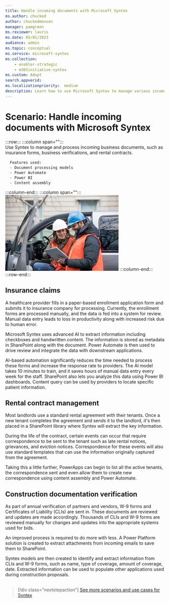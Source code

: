 ```yaml
---
title: Handle incoming documents with Microsoft Syntex
ms.author: chucked
author: chuckedmonson
manager: pamgreen
ms.reviewer: lauris
ms.date: 05/01/2023
audience: admin
ms.topic: conceptual
ms.service: microsoft-syntex
ms.collection: 
    - enabler-strategic
    - m365initiative-syntex
ms.custom: Adopt
search.appverid: 
ms.localizationpriority:  medium
description: Learn how to use Microsoft Syntex to manage various incoming business documents.
---
```


# Scenario: Handle incoming documents with Microsoft Syntex

:::row:::
   :::column span="":::      
      Use Syntex to manage and process incoming business documents, such as insurance forms, business verifications, and rental contracts.

      Features used:
      - Document processing models 
      - Power Automate
      - Power BI
      - Content assembly
   :::column-end:::
   :::column span="":::
      ![Image of generic firstline workers in a worksite setting.](../media/content-understanding/uc-incoming-documents.png)
   :::column-end:::
:::row-end:::

## Insurance claims

A healthcare provider fills in a paper-based enrollment application form and submits it to insurance company for processing. Currently, the enrollment forms are processed manually, and the data is fed into a system for review. Manual data entry leads to loss in productivity along with increased risk due to human error.

Microsoft Syntex uses advanced AI to extract information including checkboxes and handwritten content. The information is stored as metadata in SharePoint along with the document. Power Automate is then used to drive review and integrate the data with downstream applications.

AI-based automation significantly reduces the time needed to process these forms and increase the response rate to providers. The AI model takes 10 minutes to train, and it saves hours of manual data entry every week for the staff. SharePoint also lets you analyze this data using Power BI dashboards. Content query can be used by providers to locate specific patient information. 

## Rental contract management

Most landlords use a standard rental agreement with their tenants. Once a new tenant completes the agreement and sends it to the landlord, it's then placed in a SharePoint library where Syntex will extract the key information.

During the life of the contract, certain events can occur that require correspondence to be sent to the tenant such as late rental notices, grievances, and eviction notices.  Correspondence for these events will also use standard templates that can use the information originally captured from the agreement.

Taking this a little further, PowerApps can begin to list all the active tenants, the correspondence sent and even allow them to create new correspondence using content assembly and Power Automate.

## Construction documentation verification

As part of annual verification of partners and vendors, W-9 forms and Certificates of Liability (CLIs) are sent in. These documents are reviewed and updates are made accordingly. Thousands of CLIs and W-9 forms are reviewed manually for changes and updates into the appropriate systems used for bids.

An improved process is required to do more with less. A Power Platform solution is created to extract attachments from incoming emails to save them to SharePoint.

Syntex models are then created to identify and extract information from CLIs and W-9 forms, such as name, type of coverage, amount of coverage, date. Extracted information can be used to populate other applications used during construction proposals. 
<br>
<br>

> [!div class="nextstepaction"]
> [See more scenarios and use cases for Syntex](adoption-scenarios.md)